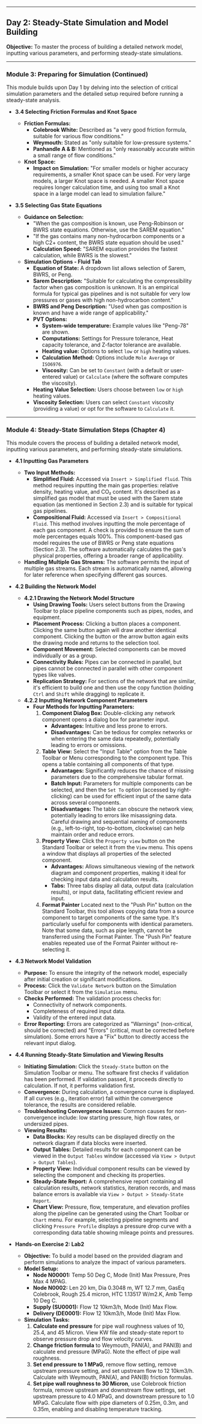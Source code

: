 

---

## Day 2: Steady-State Simulation and Model Building

**Objective:** To master the process of building a detailed network model, inputting various parameters, and performing steady-state simulations.

---

### **Module 3: Preparing for Simulation (Continued)**

This module builds upon Day 1 by delving into the selection of critical simulation parameters and the detailed setup required before running a steady-state analysis.

*   **3.4 Selecting Friction Formulas and Knot Space**
    *   **Friction Formulas:**
        *   **Colebrook White:** Described as "a very good friction formula, suitable for various flow conditions."
        *   **Weymouth:** Stated as "only suitable for low-pressure systems."
        *   **Panhandle A & B:** Mentioned as "only reasonably accurate within a small range of flow conditions."
    *   **Knot Space:**
        *   **Impact on Simulation:** "For smaller models or higher accuracy requirements, a smaller Knot space can be used. For very large models, a larger Knot space is needed. A smaller Knot space requires longer calculation time, and using too small a Knot space in a large model can lead to simulation failure."

*   **3.5 Selecting Gas State Equations**
    *   **Guidance on Selection:**
        *   "When the gas composition is known, use Peng-Robinson or BWRS state equations. Otherwise, use the SAREM equation."
        *   "If the gas contains many non-hydrocarbon components or a high C2+ content, the BWRS state equation should be used."
        *   **Calculation Speed:** "SAREM equation provides the fastest calculation, while BWRS is the slowest."
    *   **Simulation Options - Fluid Tab**
        *   **Equation of State:** A dropdown list allows selection of Sarem, BWRS, or Peng.
        *   **Sarem Description:** "Suitable for calculating the compressibility factor when gas composition is unknown. It is an empirical formula for typical gas pipelines and is not suitable for very low pressures or gases with high non-hydrocarbon content."
        *   **BWRS and Peng Description:** "Used when gas composition is known and have a wide range of applicability."
        *   **PVT Options:**
            *   **System-wide temperature:** Example values like "Peng-78" are shown.
            *   **Computations:** Settings for Pressure tolerance, Heat capacity tolerance, and Z-factor tolerance are available.
            *   **Heating value:** Options to select `low` or `high` heating values.
            *   **Calculation Method:** Options include `Mole Average` or `ISO6976`.
            *   **Viscosity:** Can be set to `Constant` (with a default or user-entered value) or `Calculate` (where the software computes the viscosity).
        *   **Heating Value Selection:** Users choose between `low` or `high` heating values.
        *   **Viscosity Selection:** Users can select `Constant` viscosity (providing a value) or opt for the software to `Calculate` it.

---

### **Module 4: Steady-State Simulation Steps (Chapter 4)**

This module covers the process of building a detailed network model, inputting various parameters, and performing steady-state simulations.

*   **4.1 Inputting Gas Parameters**
    *   **Two Input Methods:**
        *   **Simplified Fluid:** Accessed via `Insert > Simplified fluid`. This method requires inputting the main gas properties: relative density, heating value, and CO₂ content. It's described as a simplified gas model that must be used with the Sarem state equation (as mentioned in Section 2.3) and is suitable for typical gas pipelines.
        *   **Compositional Fluid:** Accessed via `Insert > Compositional Fluid`. This method involves inputting the mole percentage of each gas component. A check is provided to ensure the sum of mole percentages equals 100%. This component-based gas model requires the use of BWRS or Peng state equations (Section 2.3). The software automatically calculates the gas's physical properties, offering a broader range of applicability.
    *   **Handling Multiple Gas Streams:** The software permits the input of multiple gas streams. Each stream is automatically named, allowing for later reference when specifying different gas sources.

*   **4.2 Building the Network Model**
    *   **4.2.1 Drawing the Network Model Structure**
        *   **Using Drawing Tools:** Users select buttons from the Drawing Toolbar to place pipeline components such as pipes, nodes, and equipment.
        *   **Placement Process:** Clicking a button places a component. Clicking the same button again will draw another identical component. Clicking the button or the arrow button again exits the drawing mode and returns to the selection tool.
        *   **Component Movement:** Selected components can be moved individually or as a group.
        *   **Connectivity Rules:** Pipes can be connected in parallel, but pipes cannot be connected in parallel with other component types like valves.
        *   **Replication Strategy:** For sections of the network that are similar, it's efficient to build one and then use the copy function (holding `Ctrl` and `Shift` while dragging) to replicate it.
    *   **4.2.2 Inputting Network Component Parameters**
        *   **Four Methods for Inputting Parameters:**
            1.  **Component Dialog Box:** Double-clicking any network component opens a dialog box for parameter input.
                *   **Advantages:** Intuitive and less prone to errors.
                *   **Disadvantages:** Can be tedious for complex networks or when entering the same data repeatedly, potentially leading to errors or omissions.
            2.  **Table View:** Select the "Input Table" option from the Table Toolbar or Menu corresponding to the component type. This opens a table containing all components of that type.
                *   **Advantages:** Significantly reduces the chance of missing parameters due to the comprehensive tabular format.
                *   **Batch Input:** Parameters for multiple components can be selected, and then the `Set To` option (accessed by right-clicking) can be used for efficient input of the same data across several components.
                *   **Disadvantages:** The table can obscure the network view, potentially leading to errors like misassigning data. Careful drawing and sequential naming of components (e.g., left-to-right, top-to-bottom, clockwise) can help maintain order and reduce errors.
            3.  **Property View:** Click the `Property view` button on the Standard Toolbar or select it from the `View` menu. This opens a window that displays all properties of the selected component.
                *   **Advantages:** Allows simultaneous viewing of the network diagram and component properties, making it ideal for checking input data and calculation results.
                *   **Tabs:** Three tabs display all data, output data (calculation results), or input data, facilitating efficient review and input.
            4.  **Format Painter** Located next to the "Push Pin" button on the Standard Toolbar, this tool allows copying data from a source component to target components of the same type. It's particularly useful for components with identical parameters. Note that some data, such as pipe length, cannot be transferred using the Format Painter. The "Push Pin" feature enables repeated use of the Format Painter without re-selecting it.

*   **4.3 Network Model Validation**
    *   **Purpose:** To ensure the integrity of the network model, especially after initial creation or significant modifications.
    *   **Process:** Click the `Validate Network` button on the Simulation Toolbar or select it from the `Simulation` menu.
    *   **Checks Performed:** The validation process checks for:
        *   Connectivity of network components.
        *   Completeness of required input data.
        *   Validity of the entered input data.
    *   **Error Reporting:** Errors are categorized as "Warnings" (non-critical, should be corrected) and "Errors" (critical, must be corrected before simulation). Some errors have a "Fix" button to directly access the relevant input dialog.

*   **4.4 Running Steady-State Simulation and Viewing Results**
    *   **Initiating Simulation:** Click the `Steady-State` button on the Simulation Toolbar or menu. The software first checks if validation has been performed. If validation passed, it proceeds directly to calculation. If not, it performs validation first.
    *   **Convergence:** During calculation, a convergence curve is displayed. If all curves (e.g., iteration error) fall within the convergence tolerance, the results are considered reliable.
    *   **Troubleshooting Convergence Issues:** Common causes for non-convergence include: low starting pressure, high flow rates, or undersized pipes.
    *   **Viewing Results:**
        *   **Data Blocks:** Key results can be displayed directly on the network diagram if data blocks were inserted.
        *   **Output Tables:** Detailed results for each component can be viewed in the `Output Tables` window (accessed via `View > Output > Output Tables`).
        *   **Property View:** Individual component results can be viewed by selecting the component and checking its properties.
        *   **Steady-State Report:** A comprehensive report containing all calculation results, network statistics, iteration records, and mass balance errors is available via `View > Output > Steady-State Report`.
        *   **Chart View:** Pressure, flow, temperature, and elevation profiles along the pipeline can be generated using the Chart Toolbar or `Chart` menu. For example, selecting pipeline segments and clicking `Pressure Profile` displays a pressure drop curve with a corresponding data table showing mileage points and pressures.

*   **Hands-on Exercise 2: Lab2**
    *   **Objective:** To build a model based on the provided diagram and perform simulations to analyze the impact of various parameters.
    *   **Model Setup:**
        *   **Node N00001:** Temp 50 Deg C, Mode (Init) Max Pressure, Pres Max 4 MPAG.
        *   **Node N0002:** Len 20 km, Dia 0.3048 m, WT 12.7 mm, GasEq Colebrook, Rough 25.4 micron, HTC 1.13517 W/m2.K, Amb Temp 10 Deg C.
        *   **Supply (SU0001):** Flow 12 10km3/h, Mode (Init) Max Flow.
        *   **Delivery (DE0001):** Flow 12 10km3/h, Mode (Init) Max Flow.
    *   **Simulation Tasks:**
        1.  **Calculate end pressure** for pipe wall roughness values of 10, 25.4, and 45 Micron. View KW file and steady-state report to observe pressure drop and flow velocity curves.
        2.  **Change friction formula** to Weymouth, PAN(A), and PAN(B) and calculate end pressure (MPaG). Note the effect of pipe wall roughness.
        3.  **Set end pressure to 1 MPaG**, remove flow setting, remove upstream pressure setting, and set upstream flow to 12 10km3/h. Calculate with Weymouth, PAN(A), and PAN(B) friction formulas.
        4.  **Set pipe wall roughness to 30 Micron**, use Colebrook friction formula, remove upstream and downstream flow settings, set upstream pressure to 4.0 MPaG, and downstream pressure to 1.0 MPaG. Calculate flow with pipe diameters of 0.25m, 0.3m, and 0.35m, enabling and disabling temperature tracking.

---

